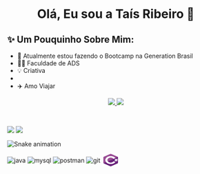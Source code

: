 <h1 align="center">Olá, Eu sou a Taís Ribeiro 👋  </h1>


## ✨ Um Pouquinho Sobre Mim:

- 🌱 Atualmente estou fazendo o Bootcamp na Generation Brasil
- 👩‍🎓 Faculdade de ADS
- 💡 Criativa
- 
- ✈️ Amo Viajar


<div align="center">
  <a href="https://github.com/TaisRibeiroAReis">
  <img height="180em" src="https://github-readme-stats.vercel.app/api?username=TaisRibeiroAReis&show_icons=true&theme=radical&include_all_commits=true&count_private=true"/>
  <img height="180em" src="https://github-readme-stats.vercel.app/api/top-langs/?username=TaisRibeiroAReis&layout=compact&langs_count=7&theme=radical"/>
</div>
<div style="display: inline_block"><br>
  
  ##
 
<div> 
  <a href="https://instagram.com/" target="_blank"><img src="https://img.shields.io/badge/-Instagram-%23E4405F?style=for-the-badge&logo=instagram&logoColor=white" target="_blank"></a>
  <a href="https://www.linkedin.com/in/" target="_blank"><img src="https://img.shields.io/badge/-LinkedIn-%230077B5?style=for-the-badge&logo=linkedin&logoColor=white" target="_blank"></a> 
 
  ![Snake animation](https://github.com/codethi/codethi/blob/output/github-contribution-grid-snake.svg)
    
  <div>

<img align = "center" src="https://i.imgur.com/g6Wg8Ey.png" alt="java" width="40" height="40"/> 
<img align = "center" src="https://i.imgur.com/ZNjQkom.png" alt="mysql" width="40" height="40"/> 
<img align = "center" src="https://i.imgur.com/WVuA8RH.png" alt="postman" width="35" height="35"/> 
<img align = "center" src="https://i.imgur.com/5pIevzW.png" alt="git" width="35" height="35"/> 
<img align="center" alt="Rafa-Csharp" height="30" width="40" src="https://raw.githubusercontent.com/devicons/devicon/master/icons/csharp/csharp-original.svg">                                                         
                                                                                            
</div>
  
